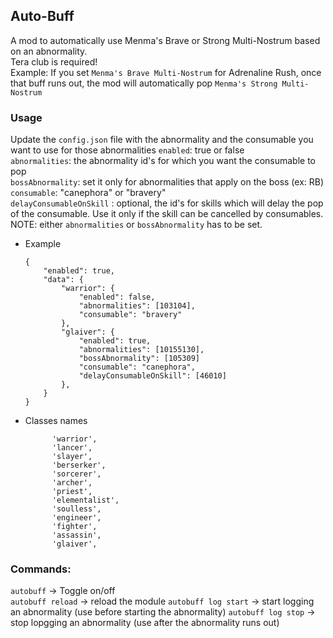 ## Auto-Buff
A mod to automatically use Menma's Brave or Strong Multi-Nostrum based on an abnormality.  
Tera club is required!  
Example: If you set `Menma's Brave Multi-Nostrum` for Adrenaline Rush, once that buff runs out, the mod will automatically pop `Menma's Strong Multi-Nostrum`
### Usage
Update the `config.json` file with the abnormality and the consumable you want to use for those abnormalities
    `enabled`: true or false  
    `abnormalities`: the abnormality id's for which you want the consumable to pop  
    `bossAbnormality`: set it only for abnormalities that apply on the boss (ex: RB)  
    `consumable`: "canephora" or "bravery"  
    `delayConsumableOnSkill` : optional, the id's for skills which will delay the pop of the consumable. Use it only if the skill can be cancelled by consumables.  
    NOTE: either `abnormalities` or `bossAbnormality` has to be set.  
* Example
    ```
    {
        "enabled": true,
        "data": {
            "warrior": {
                "enabled": false,
                "abnormalities": [103104],
                "consumable": "bravery"
            },
            "glaiver": {
                "enabled": true,
                "abnormalities": [10155130],
                "bossAbnormality": [105309]
                "consumable": "canephora",
                "delayConsumableOnSkill": [46010]
            },
        }
    }
    ```
* Classes names
  ```
        'warrior',
        'lancer',
        'slayer',
        'berserker',
        'sorcerer',
        'archer',
        'priest',
        'elementalist',
        'soulless',
        'engineer',
        'fighter',
        'assassin',
        'glaiver',
### Commands:
`autobuff` -> Toggle on/off  
`autobuff reload` -> reload the module
`autobuff log start` -> start logging an abnormality (use before starting the abnormality)
`autobuff log stop` -> stop lopgging an abnormality (use after the abnormality runs out)